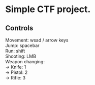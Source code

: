 # Simple CTF project.

## Controls
Movement: wsad / arrow keys <br />
Jump: spacebar <br />
Run: shift <br />
Shooting: LMB <br />
Weapon changing: <br />
-> Knife: 1 <br />
-> Pistol: 2 <br />
-> Rifle: 3 <br />
